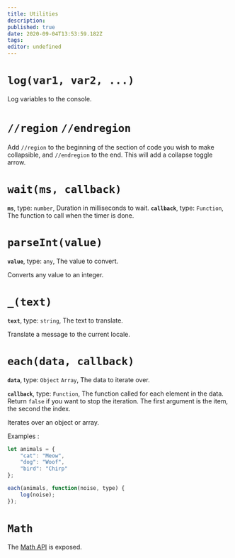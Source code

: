 ```yaml
---
title: Utilities
description: 
published: true
date: 2020-09-04T13:53:59.182Z
tags: 
editor: undefined
---
```


# `log(var1, var2, ...)`
Log variables to the console.

# `//region` `//endregion`
Add `//region` to the beginning of the section of code you wish to make collapsible, and `//endregion` to the end. This will add a collapse toggle arrow.

# `wait(ms, callback)`
**`ms`**, type: `number`, Duration in milliseconds to wait.
**`callback`**, type: `Function`, The function to call when the timer is done.

# `parseInt(value)`
**`value`**, type: `any`, The value to convert.

Converts any value to an integer.

# `_(text)`
**`text`**, type: `string`, The text to translate.

Translate a message to the current locale.

# `each(data, callback)`
**`data`**, type: `Object` `Array`, The data to iterate over.

**`callback`**, type: `Function`, The function called for each element in the data. Return `false` if you want to stop the iteration. The first argument is the item, the second the index.

Iterates over an object or array.

Examples : 
```javascript
let animals = {
    "cat": "Meow",
    "dog": "Woof",
    "bird": "Chirp"
};

each(animals, function(noise, type) {
    log(noise);
});
``` 
# `Math`
The [Math API](https://developer.mozilla.org/en-US/docs/Web/JavaScript/Reference/Global_Objects/Math) is exposed.
